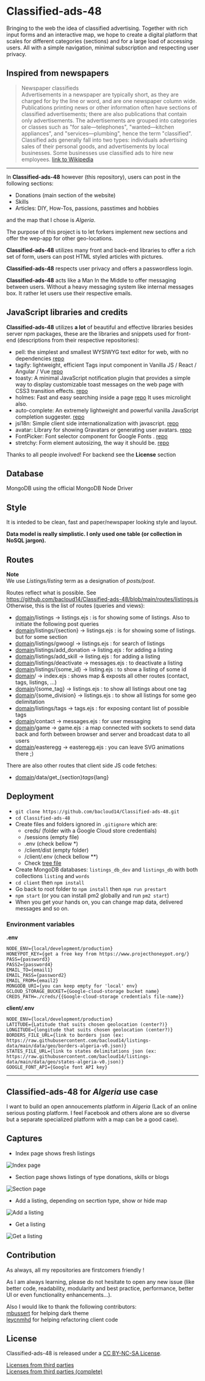 # Classified-ads-48 

Bringing to the web the idea of classified advertising. Together with rich input forms and an interactive map, we hope to create a digital platform that scales for different categories (sections) and for a large load of accessing users. All with a simple navigation, minimal subscription and respecting user privacy.

## Inspired from newspapers

> Newspaper classifieds  
Advertisements in a newspaper are typically short, as they are charged for by the line or word, and are one newspaper column wide.  
Publications printing news or other information often have sections of classified advertisements; there are also publications that contain only advertisements. The advertisements are grouped into categories or classes such as "for sale—telephones", "wanted—kitchen appliances", and "services—plumbing", hence the term "classified". Classified ads generally fall into two types: individuals advertising sales of their personal goods, and advertisements by local businesses. Some businesses use classified ads to hire new employees. [link to Wikipedia](https://en.wikipedia.org/wiki/Classified_advertising)

--------

In **Classified-ads-48** however (this repository), users can post in the following sections:

- Donations (main section of the website)
- Skills 
- Articles: DIY, How-Tos, passions, passtimes and hobbies

and the map that I chose is *Algeria*. 

The purpose of this project is to let forkers implement new sections and offer the wep-app for other geo-locations.

**Classified-ads-48** utilizes many front and back-end libraries to offer a rich set of form, users can post HTML styled articles with pictures.

**Classified-ads-48** respects user privacy and offers a passwordless login.

**Classified-ads-48** acts like a Man In the Middle to offer messaging between users. Without a heavy messaging system like internal messages box. It rather let users use their respective emails.

## JavaScript libraries and credits

**Classified-ads-48** utilizes **a lot** of beautiful and effective libraries besides server npm packages, these are the libraries and snippets used for front-end (descriptions from their respective repositories):

 - pell: the simplest and smallest WYSIWYG text editor for web, with no dependencies [repo](https://github.com/jaredreich/pell)
 - tagify: lightweight, efficient Tags input component in Vanilla JS / React / Angular / Vue [repo](https://github.com/yairEO/tagify)
 - toasty: A minimal JavaScript notification plugin that provides a simple way to display customizable toast messages on the web page with CSS3 transition effects. [repo](https://github.com/egalink/Toasty.js)
 - holmes: Fast and easy searching inside a page [repo](https://github.com/Haroenv/holmes) It uses microlight also.
 - auto-complete:  An extremely lightweight and powerful vanilla JavaScript completion suggester. [repo](https://github.com/Pixabay/JavaScript-autoComplete)
 - jsi18n: Simple client side internationalization with javascript. [repo](https://github.com/danabr/jsI18n) 
 - avatar: Library for showing Gravatars or generating user avatars. [repo](https://github.com/MatthewCallis/avatar) 
 - FontPicker: Font selector component for Google Fonts . [repo](https://github.com/samuelmeuli/font-picker)
 - stretchy: Form element autosizing, the way it should be. [repo](https://github.com/LeaVerou/stretchy)

 Thanks to all people involved! For backend see the **License** section 

## Database

MongoDB using the official MongoDB Node Driver

## Style

It is inteded to be clean, fast and paper/newspaper looking style and layout.


**Data model is really simplistic. I only used one table (or collection in NoSQL jargon).**

## Routes 

**Note**  
We use *Listings/listing* term as a designation of *posts/post*.

Routes reflect what is possible. See https://github.com/bacloud14/Classified-ads-48/blob/main/routes/listings.js 
Otherwise, this is the list of routes (queries and views):

  - <ins>domain</ins>/listings -> listings.ejs : is for showing some of listings. Also to initiate the following post queries
  - <ins>domain</ins>/listings/{section} -> listings.ejs : is for showing some of listings. but for some section
  - <ins>domain</ins>/listings/gwoogl -> listings.ejs : for search of listings
  - <ins>domain</ins>/listings/add_donation -> listing.ejs : for adding a listing
  - <ins>domain</ins>/listings/add_skill -> listing.ejs : for adding a listing
  - <ins>domain</ins>/listings/deactivate -> messages.ejs : to deactivate a listing
  - <ins>domain</ins>/listings/{some_id} -> listing.ejs : to show a listing of some id
  - <ins>domain</ins>/ -> index.ejs : shows map & exposts all other routes (contact, tags, listings, ...)
  - <ins>domain</ins>/{some_tag} -> listings.ejs : to show all listings about one tag
  - <ins>domain</ins>/{some_division} -> listings.ejs : to show all listings for some geo delimitation
  - <ins>domain</ins>/listings/tags -> tags.ejs : for exposing contant list of possible tags
  - <ins>domain</ins>/contact -> messages.ejs : for user messaging 
  - <ins>domain</ins>/game -> game.ejs : a map connected with sockets to send data back and forth between browser and server and broadcast data to all users
  - <ins>domain</ins>/easteregg -> easteregg.ejs : you can leave SVG animations there ;) 

There are also other routes that client side JS code fetches:

- <ins>domain</ins>/data/get_{section}_tags_{lang} 

## Deployment

- `git clone https://github.com/bacloud14/Classified-ads-48.git`
- `cd Classified-ads-48`
- Create files and folders ignored in `.gitignore` which are:  
  - creds/  (folder with a Google Cloud store credentials)  
  - /sessions  (empty file)  
  - .env (check bellow *)
  - /client/dist  (empty folder)  
  - /client/.env (check bellow **)
  - Check [tree file](tree.txt)
- Create MongoDB databases: `listings_db_dev` and `listings_db` with both collections `listing` and `words`
- `cd client` then `npm install`
- Go back to root folder to `npm install` then `npm run prestart`
- `npm start` (or you can install pm2 globally and run `pm2 start`)
- When you get your hands on, you can change map data, delivered messages and so on. 

### Environment variables

**.env**  
```
NODE_ENV={local/development/production}
HONEYPOT_KEY={get a free key from https://www.projecthoneypot.org/}
PASS={password3}
PASS2={password4}
EMAIL_TO={email1}
EMAIL_PASS={password2}
EMAIL_FROM={email2}
MONGODB_URI={you can keep empty for 'local' env}
GCLOUD_STORAGE_BUCKET={Google-cloud-storage bucket name}
CREDS_PATH=./creds/{{Google-cloud-storage credentials file-name}}
```

**client/.env**  
```
NODE_ENV={local/development/production}
LATITUDE={Latitude that suits chosen geolocation (center?)}
LONGITUDE={longitude that suits chosen geolocation (center?)}
BORDERS_FILE_URL={link to borders json (ex: https://raw.githubusercontent.com/bacloud14/listings-data/main/data/geo/borders-algeria-v0.json)}
STATES_FILE_URL={link to states delimitations json (ex: https://raw.githubusercontent.com/bacloud14/listings-data/main/data/geo/states-algeria-v0.json)}  
GOOGLE_FONT_API={Google font API key}
```

--------
## Classified-ads-48 for *Algeria* use case

I want to build an open annoucements platform in *Algeria* (Lack of an online serious posting platform. I feel Facebook and others alone are so diverse but a separate specialized platform with a map can be a good case).

## Captures

- Index page shows fresh listings

![Index page](GITHUB/docs/Capture_index.PNG)

- Section page shows listings of type donations, skills or blogs

![Section page](GITHUB/docs/Capture_section.PNG)

- Add a listing, depending on secrtion type, show or hide map

![Add a listing](GITHUB/docs/Capture_add.PNG)

- Get a listing

![Get a listing](GITHUB/docs/Capture_get.PNG)


## Contribution

As always, all my repositories are firstcomers friendly ! 

As I am always learning, please do not hesitate to open any new issue (like better code, readability, modularity and best practice, performance, better UI or even functionality enhancements...).

Also I would like to thank the following contributors:  
[mbussert](https://github.com/mbussert) for helping dark theme  
[leycnmhd](https://github.com/leycnmhd) for helping refactoring client code  


## License

Classified-ads-48 is released under a [CC BY-NC-SA License](https://creativecommons.org/licenses/by-nc-sa/4.0/legalcode).

[Licenses from third parties](GITHUB/docs/THIRD%20PARTY%20LICENCES.pdf)  
[Licenses from third parties (complete)](3rd-party-licenses.txt)